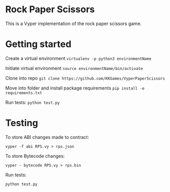 # Rock Paper Scissors
This is a Vyper implementation of the rock paper scissors game.

# Getting started
Create a virtual environment
`virtualenv -p python3 environmentName`

Initiate virtual environment
`source environmentName/bin/activate`

Clone into repo
`git clone https://github.com/KKGames/VyperPaperScissors`

Move into folder and install package requirements
`pip install -e requirements.txt`

Run tests:
`python test.py`


# Testing

To store ABI changes made to contract:
```
vyper -f abi RPS.vy > rps.json
```

To store Bytecode changes:
```
vyper - bytecode RPS.vy > rps.bin
```

Run tests:
```
python test.py
```
